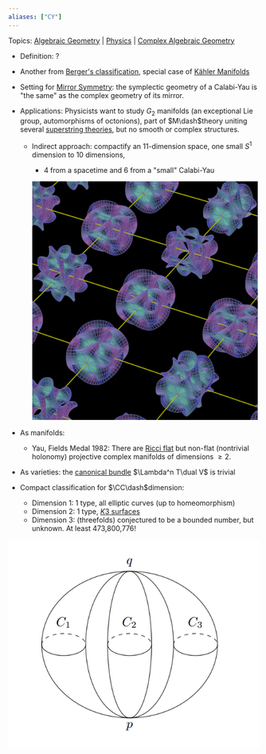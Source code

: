 ```yaml
---
aliases: ["CY"]
---
```


Topics: [Algebraic Geometry](Subjects/Algebraic%20Geometry.md) | [Physics](Physics.md) | [Complex Algebraic Geometry](Complex%20Algebraic%20Geometry)

- Definition: ?

- Another from [Berger's classification](Holonomy%20Classification.md), special case of [Kähler Manifolds](Kähler%20Manifold)

- Setting for [Mirror Symmetry](Mirror%20Symmetry.md): the symplectic geometry of a Calabi-Yau is "the same" as the complex geometry of its mirror.

- Applications: Physicists want to study $G_2$ manifolds (an exceptional Lie group, automorphisms of octonions), part of $M\dash$theory uniting several [superstring theories](Superstring%20theory.md), but no smooth or complex structures. 
  - Indirect approach: compactify an 11-dimension space, one small $S^1$ dimension to 10 dimensions, 
    - 4 from a spacetime and 6 from a "small" Calabi-Yau

	![Calabi-Yau "Strings"](../figures/figures%201/Calabi.png)


- As manifolds: 

  - Yau, Fields Medal 1982: There are [Ricci flat](Ricci%20curvature.md) but non-flat (nontrivial holonomy) projective complex manifolds of dimensions $\geq 2$.

- As varieties: the [canonical bundle](canonical%20bundle.md) $\Lambda^n T\dual V$ is trivial

- Compact classification for $\CC\dash$dimension:
  - Dimension 1: 1 type, all elliptic curves (up to homeomorphism)
  - Dimension 2: 1 type, [$K3$ surfaces](K3%20Surface)
  - Dimension 3: (threefolds) conjectured to be a bounded number, but unknown.
    At least 473,800,776!


![Example (from Jim Bryan): The Bananafold](../figures/figures%201/CY3fold.png)
